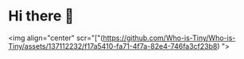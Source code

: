 # Hi there 👋

<img align="center" scr="["(https://github.com/Who-is-Tiny/Who-is-Tiny/assets/137112232/f17a5410-fa71-4f7a-82e4-746fa3cf23b8)
">

